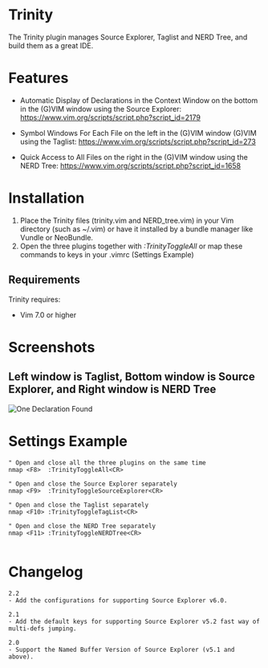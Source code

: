 **Trinity**
===========

The Trinity plugin manages Source Explorer, Taglist and NERD Tree, and build them as a great IDE.

Features
========

* Automatic Display of Declarations in the Context Window on the bottom in the (G)VIM window using the Source Explorer: 
https://www.vim.org/scripts/script.php?script_id=2179 

* Symbol Windows For Each File on the left in the (G)VIM window (G)VIM using the Taglist: 
https://www.vim.org/scripts/script.php?script_id=273 

* Quick Access to All Files on the right in the (G)VIM window using the NERD Tree: 
https://www.vim.org/scripts/script.php?script_id=1658 

Installation
============

1. Place the Trinity files (trinity.vim and NERD_tree.vim) in your Vim directory (such as ~/.vim) 
   or have it installed by a bundle manager like Vundle or NeoBundle.
2. Open the three plugins together with *:TrinityToggleAll* or map these
   commands to keys in your .vimrc (Settings Example)

Requirements
------------
Trinity requires:
* Vim 7.0 or higher

Screenshots
===========

Left window is Taglist, Bottom window is Source Explorer, and Right window is NERD Tree
---------------------
![One Declaration Found](http://i.imgur.com/bbGVO.jpg)

Settings Example
================
```vim
" Open and close all the three plugins on the same time 
nmap <F8>  :TrinityToggleAll<CR> 

" Open and close the Source Explorer separately 
nmap <F9>  :TrinityToggleSourceExplorer<CR> 

" Open and close the Taglist separately 
nmap <F10> :TrinityToggleTagList<CR> 

" Open and close the NERD Tree separately 
nmap <F11> :TrinityToggleNERDTree<CR> 
 
```

Changelog
=========
```vim
2.2
- Add the configurations for supporting Source Explorer v6.0.

2.1
- Add the default keys for supporting Source Explorer v5.2 fast way of multi-defs jumping.

2.0
- Support the Named Buffer Version of Source Explorer (v5.1 and above).
```
